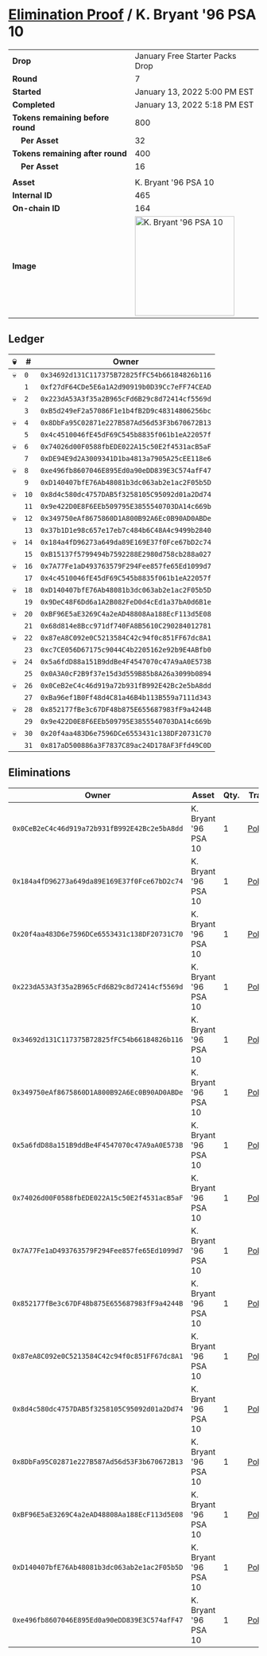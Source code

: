 # [Elimination Proof](./readme.md) / K. Bryant &#039;96 PSA 10

|||
|---|---|
| **Drop** | January Free Starter Packs Drop |
| **Round** | 7 |
| **Started** | January 13, 2022 5:00 PM EST |
| **Completed** | January 13, 2022 5:18 PM EST |
| **Tokens remaining before round** | 800 |
| **&nbsp;&nbsp;&nbsp;&nbsp;Per Asset** | 32 |
| **Tokens remaining after round** | 400 |
| **&nbsp;&nbsp;&nbsp;&nbsp;Per Asset** | 16 |
| | |
| **Asset** | K. Bryant &#039;96 PSA 10 |
| **Internal ID** | 465 |
| **On-chain ID** | 164 |
| **Image** | <img src="https://tcdn.blokpax.com/954504e8-1ad6-4a6d-a5ec-9426e9d91477/2ea43650624ef5933f0680e48ead8088caaa92b7f08b27a290e98c9beaca6165.png" height="200" alt="K. Bryant &#039;96 PSA 10" /> |

## Ledger

| 💀 | # | Owner |
| --- | --- | --- |
| 💀 | `0` | `0x34692d131C117375B72825fFC54b66184826b116` |
|  | `1` | `0xf27dF64CDe5E6a1A2d90919b0D39Cc7eFF74CEAD` |
| 💀 | `2` | `0x223dA53A3f35a2B965cFd6B29c8d72414cf5569d` |
|  | `3` | `0xB5d249eF2a57086F1e1b4fB2D9c48314806256bc` |
| 💀 | `4` | `0x8DbFa95C02871e227B587Ad56d53F3b670672B13` |
|  | `5` | `0x4c4510046fE45dF69C545b8835f061b1eA22057f` |
| 💀 | `6` | `0x74026d00F0588fbEDE022A15c50E2f4531acB5aF` |
|  | `7` | `0xDE94E9d2A3009341D1ba4813a7905A25cEE118e6` |
| 💀 | `8` | `0xe496fb8607046E895Ed0a90eDD839E3C574afF47` |
|  | `9` | `0xD140407bfE76Ab48081b3dc063ab2e1ac2F05b5D` |
| 💀 | `10` | `0x8d4c580dc4757DAB5f3258105C95092d01a2Dd74` |
|  | `11` | `0x9e422D0E8F6EEb509795E3855540703DA14c669b` |
| 💀 | `12` | `0x349750eAf8675860D1A800B92A6Ec0B90AD0ABDe` |
|  | `13` | `0x37b1D1e98c657e17eb7c484b6C48A4c9499b2840` |
| 💀 | `14` | `0x184a4fD96273a649da89E169E37f0Fce67bD2c74` |
|  | `15` | `0xB15137f5799494b7592288E2980d758cb288a027` |
| 💀 | `16` | `0x7A77Fe1aD493763579F294Fee857fe65Ed1099d7` |
|  | `17` | `0x4c4510046fE45dF69C545b8835f061b1eA22057f` |
| 💀 | `18` | `0xD140407bfE76Ab48081b3dc063ab2e1ac2F05b5D` |
|  | `19` | `0x9DeC48F6Dd6a1A2B082FeD0d4cEd1a37bA0d6B1e` |
| 💀 | `20` | `0xBF96E5aE3269C4a2eAD48808Aa188EcF113d5E08` |
|  | `21` | `0x68d814e8Bcc971df740FA8B5610C290284012781` |
| 💀 | `22` | `0x87eA8C092e0C5213584C42c94f0c851FF67dc8A1` |
|  | `23` | `0xc7CE056D67175c9044C4b2205162e92b9E4ABfb0` |
| 💀 | `24` | `0x5a6fdD88a151B9ddBe4F4547070c47A9aA0E573B` |
|  | `25` | `0x0A3A0cF2B9f37e15d3d559B85b8A26a3099b0894` |
| 💀 | `26` | `0x0CeB2eC4c46d919a72b931fB992E42Bc2e5bA8dd` |
|  | `27` | `0xBa96ef1B0Ff48d4C81a46B4b113B559a7111d343` |
| 💀 | `28` | `0x852177fBe3c67DF48b875E655687983fF9a4244B` |
|  | `29` | `0x9e422D0E8F6EEb509795E3855540703DA14c669b` |
| 💀 | `30` | `0x20f4aa483D6e7596DCe6553431c138DF20731C70` |
|  | `31` | `0x817aD500886a3F7837C89ac24D178AF3Ffd49C0D` |


## Eliminations

| Owner | Asset | Qty. | Transaction |
| --- | --- | --- | --- |
| `0x0CeB2eC4c46d919a72b931fB992E42Bc2e5bA8dd` | K. Bryant '96 PSA 10 | 1 | [Polygonscan](https://polygonscan.com/tx/0x39c914d4011cad1e7684b5a1cec9ba4a726fe26fd940ca33fdc9c62d736b56e2) |
| `0x184a4fD96273a649da89E169E37f0Fce67bD2c74` | K. Bryant '96 PSA 10 | 1 | [Polygonscan](https://polygonscan.com/tx/0x9c4827b139e5fd07caee57febd310a706d3e236a1f2fd0f886b9178c0e5b6619) |
| `0x20f4aa483D6e7596DCe6553431c138DF20731C70` | K. Bryant '96 PSA 10 | 1 | [Polygonscan](https://polygonscan.com/tx/0x4fa46f1ce016bf9b86bf639121f1805e5aeb205c0723698d062eb2345e552064) |
| `0x223dA53A3f35a2B965cFd6B29c8d72414cf5569d` | K. Bryant '96 PSA 10 | 1 | [Polygonscan](https://polygonscan.com/tx/0x0a45b46297d69af0925c4c644db98adc85a759ecee096a2a4598918f9fd0975e) |
| `0x34692d131C117375B72825fFC54b66184826b116` | K. Bryant '96 PSA 10 | 1 | [Polygonscan](https://polygonscan.com/tx/0x1a4e2318dc55046055e30d93161db54bda22634bc910ca09e3a5d4a3d04fef60) |
| `0x349750eAf8675860D1A800B92A6Ec0B90AD0ABDe` | K. Bryant '96 PSA 10 | 1 | [Polygonscan](https://polygonscan.com/tx/0x885e97a0313d70b6b4c70baba7cc131683438a9e719ed5f9e159ccba02e60c79) |
| `0x5a6fdD88a151B9ddBe4F4547070c47A9aA0E573B` | K. Bryant '96 PSA 10 | 1 | [Polygonscan](https://polygonscan.com/tx/0xde1e155d7e5e8d94d9aa20a9d171c92488d91912ebf8e3c8b2404569f38c837d) |
| `0x74026d00F0588fbEDE022A15c50E2f4531acB5aF` | K. Bryant '96 PSA 10 | 1 | [Polygonscan](https://polygonscan.com/tx/0x9fbf7feb38aeece0853cc7557eb651a021995c369b00ff79de16a346aaf2a838) |
| `0x7A77Fe1aD493763579F294Fee857fe65Ed1099d7` | K. Bryant '96 PSA 10 | 1 | [Polygonscan](https://polygonscan.com/tx/0x0c30ba20408dedd4fde5e247ffa43dbbe94403aafb0f8833281feb0ef63b0fdd) |
| `0x852177fBe3c67DF48b875E655687983fF9a4244B` | K. Bryant '96 PSA 10 | 1 | [Polygonscan](https://polygonscan.com/tx/0x4a81e5d4eb95dd163627fabf39a24b72f8ec1580b7eadc2be5e21cf3227758ef) |
| `0x87eA8C092e0C5213584C42c94f0c851FF67dc8A1` | K. Bryant '96 PSA 10 | 1 | [Polygonscan](https://polygonscan.com/tx/0xe0dd643bea8372b8e28e130034822e33f468d36cdb4729e5050d3d2718347778) |
| `0x8d4c580dc4757DAB5f3258105C95092d01a2Dd74` | K. Bryant '96 PSA 10 | 1 | [Polygonscan](https://polygonscan.com/tx/0x3678ac08e55a290154cf9ac7346ead7588db5b9bf56c9f546a4bb8e8df225265) |
| `0x8DbFa95C02871e227B587Ad56d53F3b670672B13` | K. Bryant '96 PSA 10 | 1 | [Polygonscan](https://polygonscan.com/tx/0x43745f3ab6fb7aa5fc03cbdf04fb672f24da3e9390c84a83f087297fb0723e22) |
| `0xBF96E5aE3269C4a2eAD48808Aa188EcF113d5E08` | K. Bryant '96 PSA 10 | 1 | [Polygonscan](https://polygonscan.com/tx/0xb3f8e4b47202219c3050b003271a3ddb2f5aa5dc8f64143d165afb10cdb2d96d) |
| `0xD140407bfE76Ab48081b3dc063ab2e1ac2F05b5D` | K. Bryant '96 PSA 10 | 1 | [Polygonscan](https://polygonscan.com/tx/0x7bb9bf4c2af7830c74669dd70967a81bed27688064803703c8e0404d148885df) |
| `0xe496fb8607046E895Ed0a90eDD839E3C574afF47` | K. Bryant '96 PSA 10 | 1 | [Polygonscan](https://polygonscan.com/tx/0xd6d7dc3aa1a106cd7ebf12ee997f6dd46de59f2a86a6ffae9ade4fa4a445d1a2) |
